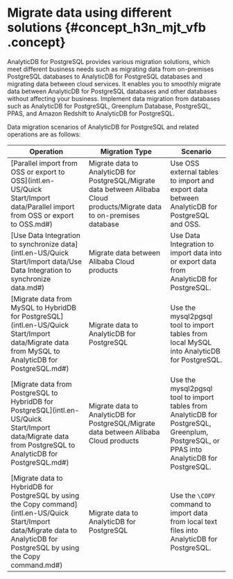 # Migrate data using different solutions {#concept_h3n_mjt_vfb .concept}

AnalyticDB for PostgreSQL provides various migration solutions, which meet different business needs such as migrating data from on-premises PostgreSQL databases to AnalyticDB for PostgreSQL databases and migrating data between cloud services. It enables you to smoothly migrate data between AnalyticDB for PostgreSQL databases and other databases without affecting your business. Implement data migration from databases such as AnalyticDB for PostgreSQL, Greenplum Database, PostgreSQL, PPAS, and Amazon Redshift to AnalyticDB for PostgreSQL.

Data migration scenarios of AnalyticDB for PostgreSQL and related operations are as follows:

|Operation|Migration Type|Scenario|
|---------|--------------|--------|
|[Parallel import from OSS or export to OSS](intl.en-US/Quick Start/Import data/Parallel import from OSS or export to OSS.md#)|Migrate data to AnalyticDB for PostgreSQL/Migrate data between Alibaba Cloud products/Migrate data to on-premises database|Use OSS external tables to import and export data between AnalyticDB for PostgreSQL and OSS.|
|[Use Data Integration to synchronize data](intl.en-US/Quick Start/Import data/Use Data Integration to synchronize data.md#)|Migrate data between Alibaba Cloud products|Use Data Integration to import data into or export data from AnalyticDB for PostgreSQL.|
|[Migrate data from MySQL to HybridDB for PostgreSQL](intl.en-US/Quick Start/Import data/Migrate data from MySQL to AnalyticDB for PostgreSQL.md#)|Migrate data to AnalyticDB for PostgreSQL|Use the mysql2pgsql tool to import tables from local MySQL into AnalyticDB for PostgreSQL.|
|[Migrate data from PostgreSQL to HybridDB for PostgreSQL](intl.en-US/Quick Start/Import data/Migrate data from PostgreSQL to AnalyticDB for PostgreSQL.md#)|Migrate data to AnalyticDB for PostgreSQL/Migrate data between Alibaba Cloud products|Use the mysql2pgsql tool to import tables from AnalyticDB for PostgreSQL, Greenplum, PostgreSQL, or PPAS into AnalyticDB for PostgreSQL.|
|[Migrate data to HybridDB for PostgreSQL by using the Copy command](intl.en-US/Quick Start/Import data/Migrate data to AnalyticDB for PostgreSQL by using the Copy command.md#)|Migrate data to AnalyticDB for PostgreSQL|Use the `\COPY` command to import data from local text files into AnalyticDB for PostgreSQL.|

